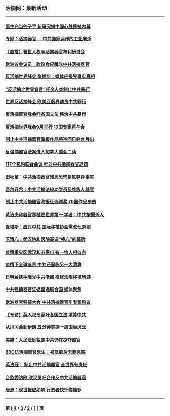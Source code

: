 ### 活摘网：最新活动
---
#### [医生充当刽子手 新研究揭中国心脏移植内幕](../../pages/nf5883/n13772291.md?07300430) 
#### [专家：活摘器官──中共国家运作的工业屠杀](../../pages/nf5883/n13761178.md?07300430) 
#### [【直播】普世人权与活摘器官牟利研讨会](../../pages/nf5883/n13425146.md?07300430) 
#### [欧洲议会议员：欧议会应曝光中共活摘器官](../../pages/nf5883/n13336571.md?07300430) 
#### [反活摘世界峰会 张锦华：媒体应报导事实真相](../../pages/nf5883/n13278502.md?07300430) 
#### [“反活摘之世界宣言”吁全人类制止中共暴行](../../pages/nf5883/n13259730.md?07300430) 
#### [世界反活摘峰会 欧美亚医界谴责中共罪行](../../pages/nf5883/n13253550.md?07300430) 
#### [反活摘器官峰会吁各国立法 惩治中共暴行](../../pages/nf5883/n13245052.md?07300430) 
#### [反活摘世界峰会9月举行 19国专家将与会](../../pages/nf5883/n13201492.md?07300430) 
#### [制止中共活摘器官海报作品将巡回日韩台展出](../../pages/nf5883/n13177791.md?07300430) 
#### [反强摘器官法案进入加拿大国会二读](../../pages/nf5883/n13033450.md?07300430) 
#### [117个机构联合会议 吁对中共活摘器官追责](../../pages/nf5883/n12775087.md?07300430) 
#### [田秋堇：中共活摘器官残忍恐怖是铁铮铮事实](../../pages/nf5883/n12702148.md?07300430) 
#### [吾尔开希：中共活摘法轮功学员及维族人器官](../../pages/nf5883/n12693197.md?07300430) 
#### [制止中共活摘器官海报征选颁奖 70国作品参赛](../../pages/nf5883/n12692050.md?07300430) 
#### [黄洁夫称器官移植要世界第一 学者：中共按需杀人](../../pages/nf5883/n12572329.md?07300430) 
#### [麦塔斯：应对中共 国际移植协会需改七原则](../../pages/nf5883/n12514711.md?07300430) 
#### [玉清心：武汉协和医院高调“换心”的幕后](../../pages/nf5883/n12298730.md?07300430) 
#### [疫情重灾区武汉和苏家屯 有一惊人相似点](../../pages/nf5883/n12150824.md?07300430) 
#### [疫情下全球追责 中共还面临另一大清算](../../pages/nf5883/n12070397.md?07300430) 
#### [日韩台携手曝光中共活摘 推修法阻移植旅游](../../pages/nf5883/n11712046.md?07300430) 
#### [中共强摘器官证据呈递联合国 媒体聚焦](../../pages/nf5883/n11546426.md?07300430) 
#### [欧洲器官移植大会 中共活摘器官引专家热议](../../pages/nf5883/n11539095.md?07300430) 
#### [【专访】英人权专家吁各国立法 清算中共](../../pages/nf5883/n11367315.md?07300430) 
#### [从川习会到伊朗 五分钟掌握一周国际风云](../../pages/nf5883/n11338520.md?07300430) 
#### [美媒：人民法庭裁定中共仍在掠夺器官](../../pages/nf5883/n11334897.md?07300430) 
#### [BBC访活摘器官医生：被洗脑后无罪恶感](../../pages/nf5883/n11335935.md?07300430) 
#### [英法庭： 制止中共活摘器官 全世界有责任](../../pages/nf5883/n11330691.md?07300430) 
#### [台监委访欧 欧议员吁合作反中共活摘器官](../../pages/nf5883/n11109190.md?07300430) 
#### [唐恩：现世报应如响 行恶者快忏悔赎罪](../../pages/nf5883/n11104016.md?07300430) 

---
#### 第 [ [4](./4.md?07300430) / [3](./3.md?07300430) / [2](./2.md?07300430) / [1](./1.md?07300430) ] 页
